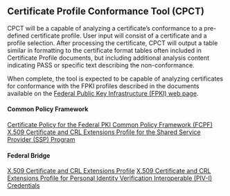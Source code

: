 ## Certificate Profile Conformance Tool (CPCT)

CPCT will be a capable of analyzing a certificate’s conformance to a pre-defined certificate profile. User input will consist of a certificate and a profile selection. After processing the certificate, CPCT will output a table similar in formatting to the certificate format tables often included in Certificate Profile documents, but including additional analysis content indicating PASS or specific text describing the non-conformance.

When complete, the tool is expected to be capable of analyzing certificates for conformance with the FPKI profiles described in the documents available on the [Federal Public Key Infrastructure (FPKI) web page](https://www.idmanagement.gov/fpki/).

#### Common Policy Framework
[Certificate Policy for the Federal PKI Common Policy Framework (FCPF)](https://www.idmanagement.gov/wp-content/uploads/sites/1171/uploads/fpki-x509-cert-common-policy.pdf)
[X.509 Certificate and CRL Extensions Profile for the Shared Service Provider (SSP) Program](https://www.idmanagement.gov/wp-content/uploads/sites/1171/uploads/fpki-cert-profile-ssp.pdf)

#### Federal Bridge
[X.509 Certificate and CRL Extensions Profile](https://www.idmanagement.gov/wp-content/uploads/sites/1171/uploads/fpki-x509-cert-profiles.pdf)
[X.509 Certificate and CRL Extensions Profile for Personal Identity Verification Interoperable (PIV-I) Credentials](https://www.idmanagement.gov/wp-content/uploads/sites/1171/uploads/fpki-pivi-cert-profiles.pdf)

